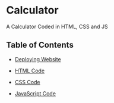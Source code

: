 # Calculator
A Calculator Coded in HTML, CSS and JS

## Table of Contents

- [Deploying Website](/index.js)

- [HTML Code]()

- [CSS Code]()

- [JavaScript Code]()
